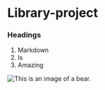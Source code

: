 # Library-project
### Headings

1. Markdown
1. Is
1. Amazing

![This is an image of a bear.](https://placebear.com/202/203)
